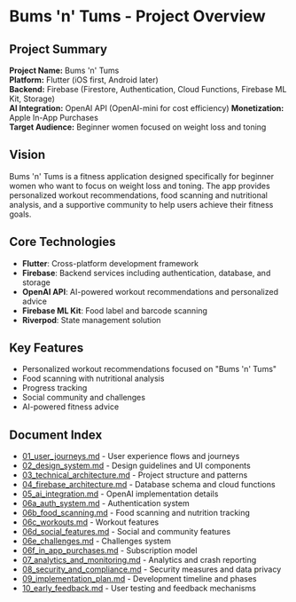 # Bums 'n' Tums - Project Overview

## Project Summary
**Project Name:** Bums 'n' Tums  
**Platform:** Flutter (iOS first, Android later)  
**Backend:** Firebase (Firestore, Authentication, Cloud Functions, Firebase ML Kit, Storage)  
**AI Integration:** OpenAI API (OpenAI-mini for cost efficiency)
**Monetization:** Apple In-App Purchases  
**Target Audience:** Beginner women focused on weight loss and toning

## Vision
Bums 'n' Tums is a fitness application designed specifically for beginner women who want to focus on weight loss and toning. The app provides personalized workout recommendations, food scanning and nutritional analysis, and a supportive community to help users achieve their fitness goals.

## Core Technologies
- **Flutter**: Cross-platform development framework
- **Firebase**: Backend services including authentication, database, and storage
- **OpenAI API**: AI-powered workout recommendations and personalized advice
- **Firebase ML Kit**: Food label and barcode scanning
- **Riverpod**: State management solution

## Key Features
- Personalized workout recommendations focused on "Bums 'n' Tums"
- Food scanning with nutritional analysis
- Progress tracking
- Social community and challenges
- AI-powered fitness advice

## Document Index
- [01_user_journeys.md](01_user_journeys.md) - User experience flows and journeys
- [02_design_system.md](02_design_system.md) - Design guidelines and UI components
- [03_technical_architecture.md](03_technical_architecture.md) - Project structure and patterns
- [04_firebase_architecture.md](04_firebase_architecture.md) - Database schema and cloud functions
- [05_ai_integration.md](05_ai_integration.md) - OpenAI implementation details
- [06a_auth_system.md](06a_auth_system.md) - Authentication system
- [06b_food_scanning.md](06b_food_scanning.md) - Food scanning and nutrition tracking
- [06c_workouts.md](06c_workouts.md) - Workout features
- [06d_social_features.md](06d_social_features.md) - Social and community features
- [06e_challenges.md](06e_challenges.md) - Challenges system
- [06f_in_app_purchases.md](06f_in_app_purchases.md) - Subscription model
- [07_analytics_and_monitoring.md](07_analytics_and_monitoring.md) - Analytics and crash reporting
- [08_security_and_compliance.md](08_security_and_compliance.md) - Security measures and data privacy
- [09_implementation_plan.md](09_implementation_plan.md) - Development timeline and phases
- [10_early_feedback.md](10_early_feedback.md) - User testing and feedback mechanisms